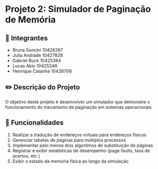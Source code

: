 # Projeto 2: Simulador de Paginação de Memória

## 👤 Integrantes
- Bruna Soncini 10428267
- Julia Andrade 10427828
- Gabriel Buck 10425384
- Lucas Akio 10425346
- Henrique Catanha 10426708

## ✏️ Descrição do Projeto
O objetivo deste projeto é desenvolver um simulador que demonstre o funcionamento do mecanismo de paginação em sistemas operacionais.

## 🔧 Funcionalidades
1. Realizar a tradução de endereços virtuais para endereços físicos
2. Gerenciar tabelas de páginas para múltiplos processos
3. Implementar pelo menos dois algoritmos de substituição de páginas
4. Registrar e exibir estatísticas de desempenho (page faults, taxa de acertos, etc.)
5. Exibir o estado da memória física ao longo da simulação
